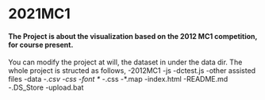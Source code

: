 # 2021MC1
#### The Project is about the visualization based on the 2012 MC1 competition, for course present.
You can modify the project at will, the dataset in under the data dir.
The whole project is structed as follows,
-2012MC1
  -js
    -dctest.js
    -other assisted files 
  -data
    -*.csv
  -css
    -font 
      *
    -*.css
    -*.map
  -index.html
  -README.md
  -.DS_Store
  -upload.bat
